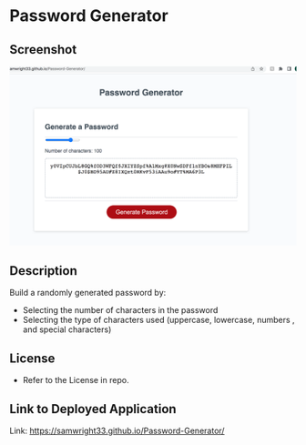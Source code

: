 # Password Generator
## Screenshot
![Screenshot of the page](./Develop/Readmesc.png)

## Description
Build a randomly generated password by:
* Selecting the number of characters in the password
* Selecting the type of characters used (uppercase, lowercase, numbers , and special characters)

## License 
* Refer to the License in repo.

## Link to Deployed Application
Link: https://samwright33.github.io/Password-Generator/


